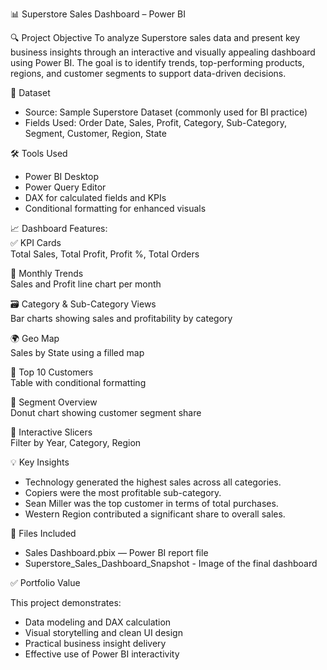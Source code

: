📊 Superstore Sales Dashboard – Power BI

🔍 Project Objective
To analyze Superstore sales data and present key business insights through an interactive and visually appealing dashboard using Power BI.
The goal is to identify trends, top-performing products, regions, and customer segments to support data-driven decisions.

🧩 Dataset
- Source: Sample Superstore Dataset (commonly used for BI practice)
- Fields Used: Order Date, Sales, Profit, Category, Sub-Category, Segment, Customer, Region, State

🛠️ Tools Used
- Power BI Desktop
- Power Query Editor
- DAX for calculated fields and KPIs
- Conditional formatting for enhanced visuals

📈 Dashboard Features:                           
✅ KPI Cards	                        
Total Sales, Total Profit, Profit %, Total Orders

📅 Monthly Trends	                    
Sales and Profit line chart per month

🗃️ Category & Sub-Category Views      
Bar charts showing sales and profitability by category

🌍 Geo Map                            
Sales by State using a filled map

👥 Top 10 Customers	                  
Table with conditional formatting

🍩 Segment Overview	                  
Donut chart showing customer segment share

🔘 Interactive Slicers	              
Filter by Year, Category, Region

💡 Key Insights
- Technology generated the highest sales across all categories.
- Copiers were the most profitable sub-category.
- Sean Miller was the top customer in terms of total purchases.
- Western Region contributed a significant share to overall sales.

📁 Files Included
- Sales Dashboard.pbix — Power BI report file
- Superstore_Sales_Dashboard_Snapshot - Image of the final dashboard

✅ Portfolio Value

This project demonstrates:
- Data modeling and DAX calculation
- Visual storytelling and clean UI design
- Practical business insight delivery
- Effective use of Power BI interactivity


